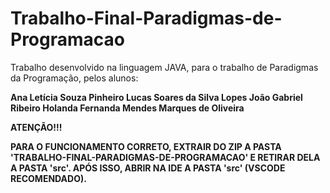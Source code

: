 # Trabalho-Final-Paradigmas-de-Programacao

Trabalho desenvolvido na linguagem JAVA, para o trabalho de Paradigmas da Programação, pelos alunos: 

**Ana Letícia Souza Pinheiro
Lucas Soares da Silva Lopes
João Gabriel Ribeiro Holanda
Fernanda Mendes Marques de Oliveira**

**ATENÇÃO!!!**

**PARA O FUNCIONAMENTO CORRETO, EXTRAIR DO ZIP A PASTA 'TRABALHO-FINAL-PARADIGMAS-DE-PROGRAMACAO' E RETIRAR DELA A PASTA 'src'. APÓS ISSO, ABRIR NA IDE A PASTA 'src' (VSCODE RECOMENDADO).**

